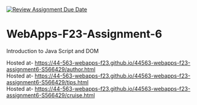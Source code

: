 [![Review Assignment Due Date](https://classroom.github.com/assets/deadline-readme-button-24ddc0f5d75046c5622901739e7c5dd533143b0c8e959d652212380cedb1ea36.svg)](https://classroom.github.com/a/b9NC0g7h)
# WebApps-F23-Assignment-6
Introduction to Java Script and DOM<br>

Hosted at- https://44-563-webapps-f23.github.io/44563-webapps-f23-assignment6-S566429/author.html <br>
Hosted at- https://44-563-webapps-f23.github.io/44563-webapps-f23-assignment6-S566429/tips.html <br>
Hosted at- https://44-563-webapps-f23.github.io/44563-webapps-f23-assignment6-S566429/cruise.html<br>


